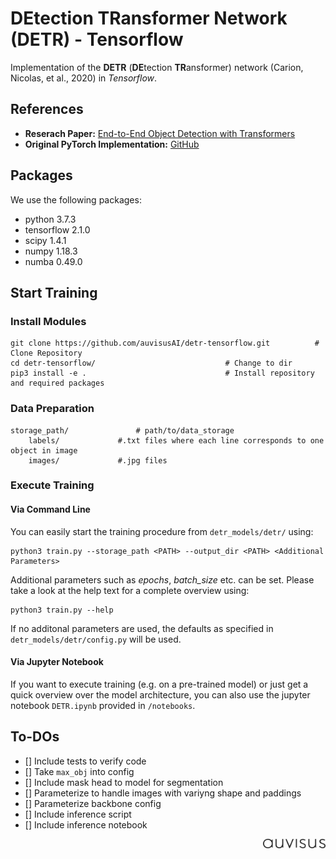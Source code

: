 # DEtection TRansformer Network (DETR) - Tensorflow

Implementation of the **DETR** (**DE**tection **TR**ansformer) network (Carion, Nicolas, et al., 2020) in *Tensorflow*.


## References
- **Reserach Paper:** [End-to-End Object Detection with Transformers](https://arxiv.org/abs/2005.12872)
- **Original PyTorch Implementation:** [GitHub](https://github.com/facebookresearch/detr)

## Packages
We use the following packages:
- python 3.7.3
- tensorflow 2.1.0
- scipy 1.4.1
- numpy 1.18.3
- numba 0.49.0



## Start Training

### Install Modules
```console
git clone https://github.com/auvisusAI/detr-tensorflow.git 			# Clone Repository
cd detr-tensorflow/								# Change to dir
pip3 install -e .								# Install repository and required packages
```

### Data Preparation
```console
storage_path/				# path/to/data_storage
	labels/				#.txt files where each line corresponds to one object in image
	images/				#.jpg files
```


### Execute Training

#### Via Command Line
You can easily start the training procedure from `detr_models/detr/` using:

```console
python3 train.py --storage_path <PATH> --output_dir <PATH> <Additional Parameters>
```

Additional parameters such as *epochs*, *batch_size* etc. can be set. Please take a look at the help text for a complete overview using:

```console
python3 train.py --help
```

If no additonal parameters are used, the defaults as specified in `detr_models/detr/config.py` will be used.

#### Via Jupyter Notebook

If you want to execute training (e.g. on a pre-trained model) or just get a quick overview over the model architecture, you can also use the jupyter notebook `DETR.ipynb` provided in `/notebooks`.

## To-DOs
- [] Include tests to verify code
- [] Take `max_obj` into config
- [] Include mask head to model for segmentation
- [] Parameterize to handle images with variyng shape and paddings
- [] Parameterize backbone config
- [] Include inference script
- [] Include inference notebook

<img align="right" src="img/auvisus.svg" width="100" >
